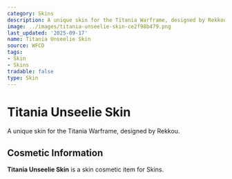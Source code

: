 ```yaml
---
category: Skins
description: A unique skin for the Titania Warframe, designed by Rekkou.
image: ../images/titania-unseelie-skin-ce2f98b479.png
last_updated: '2025-09-17'
name: Titania Unseelie Skin
source: WFCD
tags:
- Skin
- Skins
tradable: false
type: Skin
---
```


# Titania Unseelie Skin

A unique skin for the Titania Warframe, designed by Rekkou.

## Cosmetic Information

**Titania Unseelie Skin** is a skin cosmetic item for Skins.

